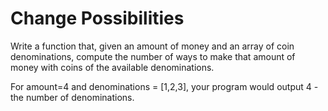 # Change Possibilities

Write a function that, given an amount of money and an array of coin denominations, compute the number of ways to make that amount of money with coins of the available denominations.  

For amount=4 and denominations = [1,2,3], your program would output 4 - the number of denominations.